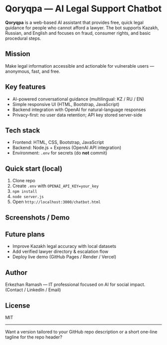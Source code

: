 # Qoryqpa — AI Legal Support Chatbot

**Qoryqpa** is a web-based AI assistant that provides free, quick legal guidance for people who cannot afford a lawyer. The bot supports Kazakh, Russian, and English and focuses on fraud, consumer rights, and basic procedural steps.

## Mission

Make legal information accessible and actionable for vulnerable users — anonymous, fast, and free.

## Key features

* AI-powered conversational guidance (multilingual: KZ / RU / EN)
* Simple responsive UI (HTML, Bootstrap, JavaScript)
* Backend integration with OpenAI for natural-language responses
* Privacy-first: no user data retention; API key stored server-side

## Tech stack

* Frontend: HTML, CSS, Bootstrap, JavaScript
* Backend: Node.js + Express (OpenAI API integration)
* Environment: `.env` for secrets (do **not** commit)

## Quick start (local)

1. Clone repo
2. Create `.env` with `OPENAI_API_KEY=your_key`
3. `npm install`
4. `node server.js`
5. Open `http://localhost:3000/chatbot.html`


## Screenshots / Demo



## Future plans

* Improve Kazakh legal accuracy with local datasets
* Add verified lawyer directory & escalation flow
* Deploy live demo (GitHub Pages / Render / Vercel)

## Author

Erkezhan Ramash — IT professional focused on AI for social impact.
(Contact / LinkedIn / Email)

## License

MIT

---

Want a version tailored to your GitHub repo description or a short one-line tagline for the repo header?
